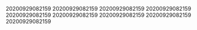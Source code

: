 20200929082159
20200929082159
20200929082159
20200929082159
20200929082159
20200929082159
20200929082159
20200929082159
20200929082159
